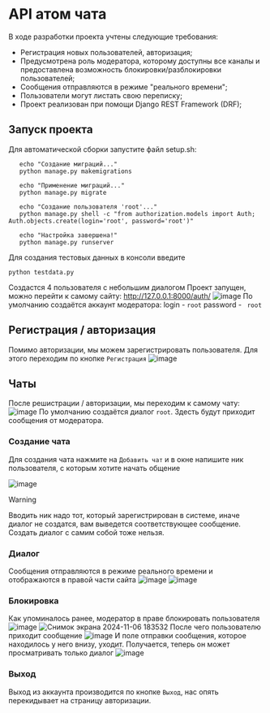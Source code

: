 # API атом чата
В ходе разработки проекта учтены следующие требования:
- Регистрация новых пользователей, авторизация;
- Предусмотрена роль модератора, которому доступны все каналы и предоставлена возможность блокировки/разблокировки пользователей;
- Сообщения отправляются в режиме "реального времени";
- Пользователи могут листать свою переписку;
- Проект реализован при помощи Django REST Framework (DRF);

## Запуск проекта
Для автоматической сборки запустите файл setup.sh:
```
   echo "Создание миграций..."
   python manage.py makemigrations

   echo "Применение миграций..."
   python manage.py migrate

   echo "Создание пользователя 'root'..."
   python manage.py shell -c "from authorization.models import Auth; Auth.objects.create(login='root', password='root')"

   echo "Настройка завершена!"
   python manage.py runserver
```
Для создания тестовых данных в консоли введите
```
python testdata.py
```
Создастся 4 пользователя с небольшим диалогом
Проект запущен, можно перейти к самому сайту: http://127.0.0.1:8000/auth/
![image](https://github.com/user-attachments/assets/726a4050-5633-476a-93be-eaeb9cf31379)
По умолчанию создаётся аккаунт модератора:
login - ```root```
password - ``` root```

## Регистрация / авторизация
Помимо авторизации, мы можем зарегистрировать пользователя. Для этого переходим по кнопке `Регистрация`
![image](https://github.com/user-attachments/assets/d0433b91-4726-4e5f-9fd6-dd20c6866ed3)

## Чаты
После решистрации / авторизации, мы переходим к самому чату:
![image](https://github.com/user-attachments/assets/d6af3ed4-fbb1-481a-9b95-356e142b017a)
По умолчанию создаётся диалог `root`. Здесть будут приходит сообщения от модератора.

### Создание чата
Для создания чата нажмите на `Добавить чат` и в окне напишите ник пользователя, с которым хотите начать общение

![image](https://github.com/user-attachments/assets/e7ddc6ed-5737-424d-915a-a106f270cac5)
> [!WARNING]
> Вводить ник надо тот, который зарегистрирован в системе, иначе диалог не создатся, вам выведется соответствующее сообщение.
> Создать диалог с самим собой тоже нельзя.

### Диалог
Сообщения отправляются в режиме реального времени и отображаются в правой части сайта
![image](https://github.com/user-attachments/assets/07203a19-624f-4e13-8174-a28ec17e26f0)
![image](https://github.com/user-attachments/assets/81badf24-b9a6-4ce3-bfc6-4097c78e5507)

### Блокировка
Как упоминалось ранее, модератор в праве блокировать пользователя
![image](https://github.com/user-attachments/assets/dc0e5f0c-700f-41d3-9007-1808f75829fb)
![Снимок экрана 2024-11-06 183532](https://github.com/user-attachments/assets/cbe571c2-14ae-465d-b837-e5151a076980)
После чего пользователю приходит сообщение
![image](https://github.com/user-attachments/assets/1e320653-cc35-4dae-b5a3-6b2467d40d2e)
И поле отправки сообщения, которое находилось у него внизу, уходит. Получается, теперь он может просматривать только диалог
![image](https://github.com/user-attachments/assets/76ad6613-d0a8-440c-a827-2b5dbc05a2e5)

### Выход
Выход из аккаунта производится по кнопке `Выход`, нас опять перекидывает на страницу авторизации.
